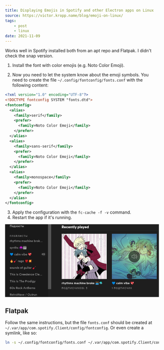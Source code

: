 ```yaml
---
title: Displaying Emojis in Spotify and other Electron apps on Linux
source: https://victor.kropp.name/blog/emoji-on-linux/
tags:
    - post
    - linux
date: 2021-11-09
---
```


Works well in Spotify installed both from an apt repo and Flatpak. I didn't check the snap version.
<!-- excerpt -->
1. Install the font with color emojis (e.g. Noto Color Emoji).

2. Now you need to let the system know about the emoji symbols. You need to create the file `~/.config/fontconfig/fonts.conf` with the following content:
```xml
<?xml version="1.0" encoding="UTF-8"?>
<!DOCTYPE fontconfig SYSTEM "fonts.dtd">
<fontconfig>
  <alias>
    <family>serif</family>
    <prefer>
      <family>Noto Color Emoji</family>
    </prefer>
  </alias>
  <alias>
    <family>sans-serif</family>
    <prefer>
      <family>Noto Color Emoji</family>
    </prefer>
  </alias>
  <alias>
    <family>monospace</family>
    <prefer>
      <family>Noto Color Emoji</family>
    </prefer>
  </alias>
</fontconfig>
```

3. Apply the configuration with the `fc-cache -f -v` command.
4. Restart the app if it's running.

![Screenshot of Spotify with working emojis](src/images/spotify/emojis.png)

## Flatpak

Follow the same instructions, but the file `fonts.conf` should be created at `~/.var/app/com.spotify.Client/config/fontconfig`. Or even create a symlink, like so:
```sh
ln -s ~/.config/fontconfig/fonts.conf ~/.var/app/com.spotify.Client/config/fontconfig/fonts.conf
```
